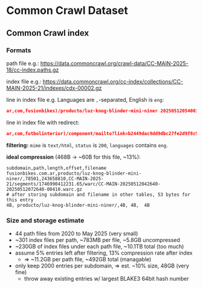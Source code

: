 # Common Crawl Dataset

## Common Crawl index

### Formats

path file e.g.:
https://data.commoncrawl.org/crawl-data/CC-MAIN-2025-18/cc-index.paths.gz

index file e.g.:
https://data.commoncrawl.org/cc-index/collections/CC-MAIN-2025-21/indexes/cdx-00002.gz

line in index file e.g. Languages are `,`-separated, English is `eng`:

```json
ar,com,fusionbikes)/producto/luz-knog-blinder-mini-niner 20250512054001 {"url": "https://fusionbikes.com.ar/producto/luz-knog-blinder-mini-niner/", "mime": "text/html", "mime-detected": "text/html", "status": "200", "digest": "ZA6MPPJEFGZ53KWFSLWMF7NDO7RKOWR4", "length": "78501", "offset": "243658810", "filename": "crawl-data/CC-MAIN-2025-21/segments/1746990412231.65/warc/CC-MAIN-20250512042640-20250512072640-00410.warc.gz", "charset": "UTF-8", "languages": "spa"}
```
line in index file with redirect:

```json
ar,com,futbolinterior)/component/mailto?link=b2449dac9dd9dbc27fe2d9f8c9dfc250a10eb664&template=shaper_helix3&tmpl=component 20250516140105 {"url": "http://futbolinterior.com.ar/component/mailto/?tmpl=component&template=shaper_helix3&link=b2449dac9dd9dbc27fe2d9f8c9dfc250a10eb664", "mime": "text/html", "mime-detected": "text/html", "status": "301", "digest": "OQ3OBNFR7DBCFQ4ANGEQW5P2FOXZZJRA", "length": "1103", "offset": "391196", "filename": "crawl-data/CC-MAIN-2025-21/segments/1746990412530.66/crawldiagnostics/CC-MAIN-20250516130253-20250516160253-00626.warc.gz", "redirect": "https://futbolinterior.com.ar/component/mailto/?tmpl=component&template=shaper_helix3&link=b2449dac9dd9dbc27fe2d9f8c9dfc250a10eb664"}
```

**filtering:** `mime` is `text/html`, `status` is `200`, `languages`
contains `eng`.

**ideal compression** (468B → \~60B for this file, \~13%):

```csv
subdomain,path,length,offset,filename
fusionbikes.com.ar,producto/luz-knog-blinder-mini-niner/,78501,243658810,CC-MAIN-2025-21/segments/1746990412231.65/warc/CC-MAIN-20250512042640-20250512072640-00410.warc.gz
# after storing subdomain and filename in other tables, 53 bytes for this entry
4B, producto/luz-knog-blinder-mini-niner/,4B, 4B,  4B
```

### Size and storage estimate

- 44 path files from 2020 to May 2025 (very small)
- \~301 index files per path, \~783MB per file, \~5.8GB uncompressed
- \~230GB of index files under each path file, \~10.1TB total (too much)
- assume 5% entries left after filtering, 13% compression rate after index
    - ⇒ \~11.2GB per path file, \~492GB total (managable)
- only keep 2000 entries per subdomain, ⇒ est. \~10% size, 48GB (very fine)
    - throw away existing entries w/ largest BLAKE3 64bit hash number
